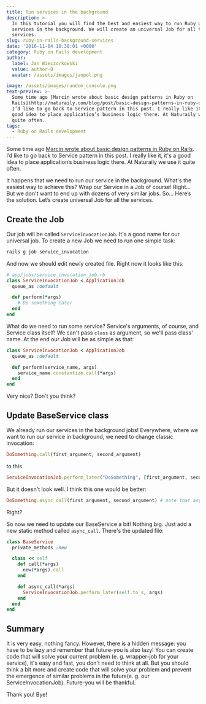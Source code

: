 ```yaml
---
title: Run services in the background
description: >-
  In this tutorial you will find the best and easiest way to run Ruby on Rails
  services in the background. We will create an universal Job for all the
  services.
slug: ruby-on-rails-background-services
date: '2016-11-04 10:38:01 +0000'
category: Ruby on Rails development
author:
  label: Jan Wieczorkowski
  value: author-8
  avatar: /assets/images/janpol.png

image: /assets/images/random_console.png
text-preview: >-
  Some time ago [Marcin wrote about basic design patterns in Ruby on
  Rails](http://naturaily.com/blog/post/basic-design-patterns-in-ruby-on-rails).
  I’d like to go back to Service pattern in this post. I really like it, it's a
  good idea to place application’s business logic there. At Naturaily we use it
  quite often.
tags:
  - Ruby on Rails development
---
```




Some time ago [Marcin wrote about basic design patterns in Ruby on Rails](http://naturaily.com/blog/post/basic-design-patterns-in-ruby-on-rails). I’d like to go back to Service pattern in this post. I really like it, it's a good idea to place application’s business logic there. At Naturaily we use it quite often.

It happens that we need to run our service in the background. What's the easiest way to achieve this? Wrap our Service in a Job of course! Right... But we don't want to end up with dozens of very similar jobs. So... Here’s the solution. Let’s create universal Job for all the services.

## Create the Job
Our job will be called `ServiceInvocationJob`. It's a good name for our universal job. To create a new Job we need to run one simple task:

```bash
rails g job service_invocation
```

And now we should edit newly created file. Right now it looks like this:

```ruby
# app/jobs/service_invocation_job.rb
class ServiceInvocationJob < ApplicationJob
  queue_as :default

  def perform(*args)
    # Do something later
  end
end
```

What do we need to run some service? Service's arguments, of course, and Service class itself! We can't pass `class` as argument, so we'll pass class' name. At the end our Job will be as simple as that:

```ruby
class ServiceInvocationJob < ApplicationJob
  queue_as :default

  def perform(service_name, args)
    service_name.constantize.call(*args)
  end
end
```

Very nice? Don't you think?

## Update BaseService class

We already run our services in the background jobs! Everywhere, where we want to run our service in background, we need to change classic invocation:

```ruby
DoSomething.call(first_argument, second_argument)
```

to this

```ruby
ServiceInvocationJob.perform_later("DoSomething", [first_argument, second_argument])
```

But it doesn't look well. I think this one would be better:

```ruby
DoSomething.async_call(first_argument, second_argument) # note that async_ prefix!
```

Right?

So now we need to update our BaseService a bit! Nothing big. Just add a new static method called `async_call`. There's the updated file:

```ruby
class BaseService
  private_methods :new

  class << self
    def call(*args)
      new(*args).call
    end

    def async_call(*args)
      ServiceInvocationJob.perform_later(self.to_s, args)
    end
  end
end
```

## Summary
It is very easy, nothing fancy. However, there is a hidden message: you have to be lazy and remember that future-you is also lazy! You can create code that will solve your current problem (e. g. wrapper-job for your service), it's easy and fast, you don't need to think at all. But you should think a bit more and create code that will solve your problem and prevent the emergence of similar problems in the future(e. g. our ServiceInvocationJob). Future-you will be thankful.

Thank you! Bye!
